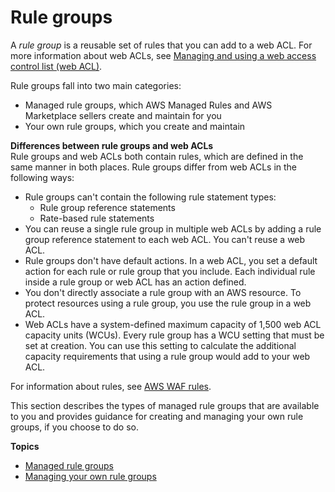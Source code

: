 # Rule groups<a name="waf-rule-groups"></a>

A *rule group* is a reusable set of rules that you can add to a web ACL\. For more information about web ACLs, see [Managing and using a web access control list \(web ACL\)](web-acl.md)\.

Rule groups fall into two main categories: 
+ Managed rule groups, which AWS Managed Rules and AWS Marketplace sellers create and maintain for you
+ Your own rule groups, which you create and maintain

**Differences between rule groups and web ACLs**  
Rule groups and web ACLs both contain rules, which are defined in the same manner in both places\. Rule groups differ from web ACLs in the following ways: 
+ Rule groups can't contain the following rule statement types: 
  + Rule group reference statements 
  + Rate\-based rule statements 
+ You can reuse a single rule group in multiple web ACLs by adding a rule group reference statement to each web ACL\. You can't reuse a web ACL\.
+ Rule groups don't have default actions\. In a web ACL, you set a default action for each rule or rule group that you include\. Each individual rule inside a rule group or web ACL has an action defined\. 
+ You don't directly associate a rule group with an AWS resource\. To protect resources using a rule group, you use the rule group in a web ACL\. 
+ Web ACLs have a system\-defined maximum capacity of 1,500 web ACL capacity units \(WCUs\)\. Every rule group has a WCU setting that must be set at creation\. You can use this setting to calculate the additional capacity requirements that using a rule group would add to your web ACL\. 

For information about rules, see [AWS WAF rules](waf-rules.md)\.

This section describes the types of managed rule groups that are available to you and provides guidance for creating and managing your own rule groups, if you choose to do so\. 

**Topics**
+ [Managed rule groups](waf-managed-rule-groups.md)
+ [Managing your own rule groups](waf-user-created-rule-groups.md)